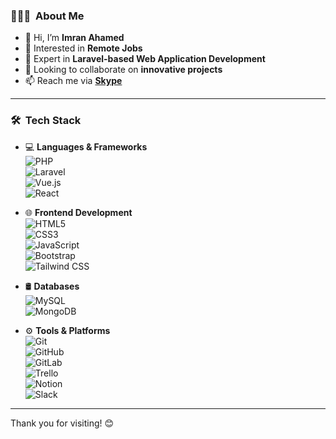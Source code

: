 <h3> 👨🏻‍💻 &nbsp;About Me</h3>

- 👋 Hi, I’m **Imran Ahamed**  
- 👀 Interested in **Remote Jobs**  
- 🌱 Expert in **Laravel-based Web Application Development**  
- 💞️ Looking to collaborate on **innovative projects**  
- 📫 Reach me via **[Skype](skype:imranahamedcse?chat)**  

---

<h3> 🛠 &nbsp;Tech Stack</h3>

- 💻 **Languages & Frameworks**  
  ![PHP](https://img.shields.io/badge/-PHP-333333?style=flat&logo=PHP)  
  ![Laravel](https://img.shields.io/badge/-Laravel-333333?style=flat&logo=Laravel)  
  ![Vue.js](https://img.shields.io/badge/-Vue.js-333333?style=flat&logo=vue.js)  
  ![React](https://img.shields.io/badge/-React-333333?style=flat&logo=react)  

- 🌐 **Frontend Development**  
  ![HTML5](https://img.shields.io/badge/-HTML5-333333?style=flat&logo=HTML5)  
  ![CSS3](https://img.shields.io/badge/-CSS3-333333?style=flat&logo=CSS3&logoColor=1572B6)  
  ![JavaScript](https://img.shields.io/badge/-JavaScript-333333?style=flat&logo=javascript)  
  ![Bootstrap](https://img.shields.io/badge/-Bootstrap-333333?style=flat&logo=bootstrap&logoColor=563D7C)  
  ![Tailwind CSS](https://img.shields.io/badge/-Tailwind%20CSS-333333?style=flat&logo=tailwind-css)  

- 🛢 **Databases**  
  ![MySQL](https://img.shields.io/badge/-MySQL-333333?style=flat&logo=mysql)  
  ![MongoDB](https://img.shields.io/badge/-MongoDB-333333?style=flat&logo=mongodb)  

- ⚙️ **Tools & Platforms**  
  ![Git](https://img.shields.io/badge/-Git-333333?style=flat&logo=git)  
  ![GitHub](https://img.shields.io/badge/-GitHub-333333?style=flat&logo=github)  
  ![GitLab](https://img.shields.io/badge/-GitLab-333333?style=flat&logo=gitlab)  
  ![Trello](https://img.shields.io/badge/-Trello-333333?style=flat&logo=trello)  
  ![Notion](https://img.shields.io/badge/-Notion-333333?style=flat&logo=notion)  
  ![Slack](https://img.shields.io/badge/-Slack-333333?style=flat&logo=slack)  

---

Thank you for visiting! 😊  
